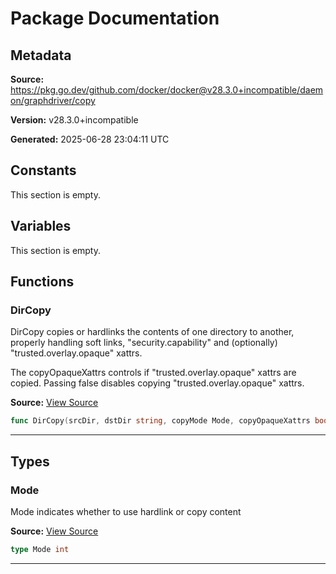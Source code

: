 # Package Documentation

## Metadata

**Source:** https://pkg.go.dev/github.com/docker/docker@v28.3.0+incompatible/daemon/graphdriver/copy

**Version:** v28.3.0+incompatible

**Generated:** 2025-06-28 23:04:11 UTC

## Constants

This section is empty.

## Variables

This section is empty.

## Functions

### DirCopy

DirCopy copies or hardlinks the contents of one directory to another, properly
handling soft links, "security.capability" and (optionally) "trusted.overlay.opaque"
xattrs.

The copyOpaqueXattrs controls if "trusted.overlay.opaque" xattrs are copied.
Passing false disables copying "trusted.overlay.opaque" xattrs.

**Source:** [View Source](https://github.com/docker/docker/blob/v28.3.0/daemon/graphdriver/copy/copy.go#L124)  

```go
func DirCopy(srcDir, dstDir string, copyMode Mode, copyOpaqueXattrs bool) error
```

---

## Types

### Mode

Mode indicates whether to use hardlink or copy content

**Source:** [View Source](https://github.com/docker/docker/blob/v28.3.0/daemon/graphdriver/copy/copy.go#L22)  

```go
type Mode int
```

---

